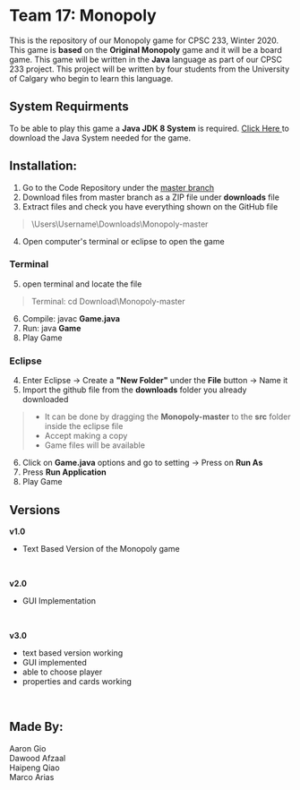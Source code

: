 # Team 17: Monopoly
This is the repository of our Monopoly game for CPSC 233, Winter 2020.</br>
This game is **based** on the **Original Monopoly** game and it will be a board game. This game will be written in the **Java** language as part of our CPSC 233 project. This project will be written by four students from the University of Calgary who begin to learn this language.</br>

## System Requirments
To be able to play this game a **Java JDK 8 System** is required. <a href  = "https://www.oracle.com/technetwork/java/javase/downloads/jdk8-downloads-2133151.html"> Click Here </a> to download the Java System needed for the game. </br>

## Installation:
1) Go to the Code Repository under the <a href = "https://github.com/PiSauce/monopoly"> master branch </a> </br>
2) Download files from master branch as a ZIP file under **downloads** file</br>
3) Extract files and check you have everything shown on the GitHub file</br>
> \Users\Username\Downloads\Monopoly-master </br>
4) Open computer's terminal or eclipse to open the game</br>

### Terminal
5) open terminal and locate the file </br>
> Terminal: cd Download\Monopoly-master </br>
6) Compile: javac **Game.java**</br>
7) Run: java **Game** </br>
8) Play Game </br>

### Eclipse
4) Enter Eclipse &#8594; Create a **"New Folder"** under the **File** button &#8594; Name it</br>
5) Import the github file from the **downloads** folder you already downloaded</br>
> - It can be done by dragging the **Monopoly-master** to the **src** folder inside the eclipse file</br>
> - Accept making a copy</br>
> - Game files will be available</br>
  
6) Click on **Game.java** options and go to setting &#8594; Press on **Run As**
7) Press **Run Application**
8) Play Game </br>



## Versions
**v1.0** </br>
- Text Based Version of the Monopoly game</br>
</br>

**v2.0** </br>
- GUI Implementation </br>
</br>

**v3.0** </br>
- text based version working
- GUI implemented
- able to choose player
- properties and cards working
</br>

## Made By:
Aaron Gio </br>
Dawood Afzaal</br>
Haipeng Qiao </br>
Marco Arias </br>
